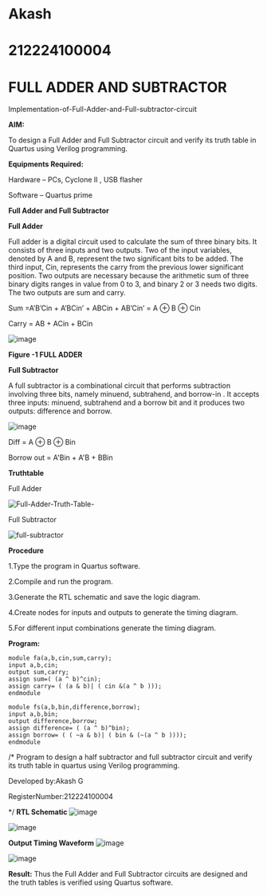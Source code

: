 # Akash
# 212224100004
# FULL ADDER AND SUBTRACTOR

Implementation-of-Full-Adder-and-Full-subtractor-circuit

**AIM:**

To design a Full Adder and Full Subtractor circuit and verify its truth table in Quartus using Verilog programming.

**Equipments Required:**

Hardware – PCs, Cyclone II , USB flasher

Software – Quartus prime

**Full Adder and Full Subtractor**

**Full Adder**

Full adder is a digital circuit used to calculate the sum of three binary bits. It consists of three inputs and two outputs. Two of the input variables, denoted by A and B, represent the two significant bits to be added. The third input, Cin, represents the carry from the previous lower significant position. Two outputs are necessary because the arithmetic sum of three binary digits ranges in value from 0 to 3, and binary 2 or 3 needs two digits. The two outputs are sum and carry.

Sum =A’B’Cin + A’BCin’ + ABCin + AB’Cin’ = A ⊕ B ⊕ Cin 

Carry = AB + ACin + BCin

![image](https://github.com/naavaneetha/FULL_ADDER_SUBTRACTOR/assets/154305477/0f30ba51-5ffb-4198-845f-18e054f675e7)

**Figure -1 FULL ADDER**

**Full Subtractor**

A full subtractor is a combinational circuit that performs subtraction involving three bits, namely minuend, subtrahend, and borrow-in . It accepts three inputs: minuend, subtrahend and a borrow bit and it produces two outputs: difference and borrow.

![image](https://github.com/naavaneetha/FULL_ADDER_SUBTRACTOR/assets/154305477/02b24f51-ab51-4304-9ad6-7b81ffc1ead5)

Diff = A ⊕ B ⊕ Bin 

Borrow out = A'Bin + A'B + BBin

**Truthtable**

Full Adder

![Full-Adder-Truth-Table-](https://github.com/user-attachments/assets/7e9223bf-a3c4-4e5f-964a-96243e398348)


Full Subtractor

![full-subtractor](https://github.com/user-attachments/assets/060a9863-3c4d-4b7f-9139-1360a46b1ded)

**Procedure**

1.Type the program in Quartus software.

2.Compile and run the program.

3.Generate the RTL schematic and save the logic diagram.

4.Create nodes for inputs and outputs to generate the timing diagram.

5.For different input combinations generate the timing diagram.


**Program:**
``` 
module fa(a,b,cin,sum,carry); 
input a,b,cin; 
output sum,carry; 
assign sum=( (a ^ b)^cin); 
assign carry= ( (a & b)| ( cin &(a ^ b ))); 
endmodule
 
module fs(a,b,bin,difference,borrow); 
input a,b,bin; 
output difference,borrow; 
assign difference= ( (a ^ b)^bin); 
assign borrow= ( ( ~a & b)| ( bin & (~(a ^ b )))); 
endmodule
```

/* Program to design a half subtractor and full subtractor circuit and verify its truth table in quartus using Verilog programming. 

Developed by:Akash G

RegisterNumber:212224100004

*/
**RTL Schematic**
![image](https://github.com/user-attachments/assets/ca9c3b03-dc3a-418c-8fe4-b82b53c0540b)

![image](https://github.com/user-attachments/assets/6f400424-089b-47cd-a7ac-24cc9c58acc7)

**Output Timing Waveform**
![image](https://github.com/user-attachments/assets/649ff7ee-5d11-4d3b-abdb-b6ac9253266c)

![image](https://github.com/user-attachments/assets/f1f2fe2e-6125-4703-9d5b-b4b9a5faa0c7)

**Result:**
Thus the Full Adder and Full Subtractor circuits are designed and the truth tables is verified using Quartus software.




